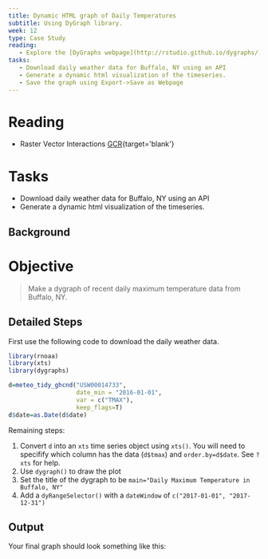 ```yaml
---
title: Dynamic HTML graph of Daily Temperatures
subtitle: Using DyGraph library.
week: 12
type: Case Study
reading:
   - Explore the [DyGraphs webpage](http://rstudio.github.io/dygraphs/)
tasks:
   - Download daily weather data for Buffalo, NY using an API
   - Generate a dynamic html visualization of the timeseries. 
   - Save the graph using Export->Save as Webpage
---
```





# Reading

- Raster Vector Interactions [GCR](https://geocompr.robinlovelace.net/geometric-operations.html#raster-vector){target='blank'}


# Tasks

- Download daily weather data for Buffalo, NY using an API
- Generate a dynamic html visualization of the timeseries.

## Background

# Objective
> Make a dygraph of recent daily maximum temperature data from Buffalo, NY.

## Detailed Steps

First use the following code to download the daily weather data.


```r
library(rnoaa)
library(xts)
library(dygraphs)

d=meteo_tidy_ghcnd("USW00014733",
                   date_min = "2016-01-01", 
                   var = c("TMAX"),
                   keep_flags=T)
d$date=as.Date(d$date)
```

Remaining steps:

1. Convert `d` into an `xts` time series object using `xts()`.  You will need to specifify which column has the data (`d$tmax`) and `order.by=d$date`. See `?xts` for help. 
2. Use `dygraph()` to draw the plot
3. Set the title of the dygraph to be `main="Daily Maximum Temperature in Buffalo, NY"`
3. Add a `dyRangeSelector()` with a `dateWindow` of `c("2017-01-01", "2017-12-31")`


## Output

Your final graph should look something like this:

<!--html_preserve--><div id="htmlwidget-ee0002cc85b1d21e7574" style="width:100%;height:500px;" class="widgetframe html-widget"></div>
<script type="application/json" data-for="htmlwidget-ee0002cc85b1d21e7574">{"x":{"url":"CS_12_files/figure-html//widgets/widget_unnamed-chunk-2.html","options":{"xdomain":"*","allowfullscreen":false,"lazyload":false}},"evals":[],"jsHooks":[]}</script><!--/html_preserve-->
